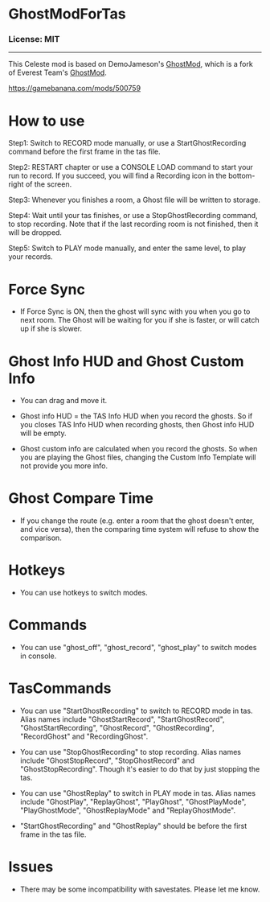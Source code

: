 # GhostModForTas

### License: MIT

----

This Celeste mod is based on DemoJameson's [GhostMod](https://github.com/DemoJameson/GhostMod), which is a fork of Everest Team's [GhostMod](https://github.com/EverestAPI/GhostMod).

https://gamebanana.com/mods/500759

# How to use

Step1: Switch to RECORD mode manually, or use a StartGhostRecording command before the first frame in the tas file.

Step2: RESTART chapter or use a CONSOLE LOAD command to start your run to record. If you succeed, you will find a Recording icon in the bottom-right of the screen.

Step3: Whenever you finishes a room, a Ghost file will be written to storage.

Step4: Wait until your tas finishes, or use a StopGhostRecording command, to stop recording. Note that if the last recording room is not finished, then it will be dropped.

Step5: Switch to PLAY mode manually, and enter the same level, to play your records.

# Force Sync

- If Force Sync is ON, then the ghost will sync with you when you go to next room. The Ghost will be waiting for you if she is faster, or will catch up if she is slower.

# Ghost Info HUD and Ghost Custom Info

- You can drag and move it.

- Ghost info HUD = the TAS Info HUD when you record the ghosts. So if you closes TAS Info HUD when recording ghosts, then Ghost info HUD will be empty.

- Ghost custom info are calculated when you record the ghosts. So when you are playing the Ghost files, changing the Custom Info Template will not provide you more info.

# Ghost Compare Time

- If you change the route (e.g. enter a room that the ghost doesn't enter, and vice versa), then the comparing time system will refuse to show the comparison.

# Hotkeys

- You can use hotkeys to switch modes.

# Commands

- You can use "ghost_off", "ghost_record", "ghost_play" to switch modes in console.

# TasCommands

- You can use "StartGhostRecording" to switch to RECORD mode in tas. Alias names include "GhostStartRecord", "StartGhostRecord", "GhostStartRecording", "GhostRecord", "GhostRecording", "RecordGhost" and "RecordingGhost".

- You can use "StopGhostRecording" to stop recording. Alias names include "GhostStopRecord", "StopGhostRecord" and "GhostStopRecording". Though it's easier to do that by just stopping the tas.

- You can use "GhostReplay" to switch in PLAY mode in tas. Alias names include "GhostPlay", "ReplayGhost", "PlayGhost", "GhostPlayMode", "PlayGhostMode", "GhostReplayMode" and "ReplayGhostMode".

- "StartGhostRecording" and "GhostReplay" should be before the first frame in the tas file.

# Issues

- There may be some incompatibility with savestates. Please let me know.